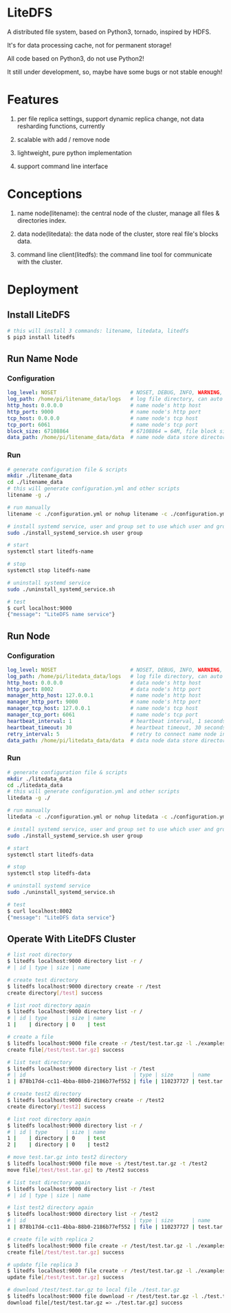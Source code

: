# LiteDFS

A distributed file system, based on Python3, tornado, inspired by HDFS.

It's for data processing cache, not for permanent storage!

All code based on Python3, do not use Python2!

It still under development, so, maybe have some bugs or not stable enough!

# Features

1. per file replica settings, support dynamic replica change, not data resharding functions, currently

2. scalable with add / remove node

3. lightweight, pure python implementation

4. support command line interface

# Conceptions

1. name node(litename): the central node of the cluster, manage all files & directories index.

2. data node(litedata): the data node of the cluster, store real file's blocks data.

3. command line client(litedfs): the command line tool for communicate with the cluster.

# Deployment

## Install LiteDFS
```bash
# this will install 3 commands: litename, litedata, litedfs
$ pip3 install litedfs
```

## Run Name Node

### Configuration
```yaml
log_level: NOSET                        # NOSET, DEBUG, INFO, WARNING, ERROR, CRITICAL
log_path: /home/pi/litename_data/logs   # log file directory, can auto generate by litename
http_host: 0.0.0.0                      # name node's http host
http_port: 9000                         # name node's http port
tcp_host: 0.0.0.0                       # name node's tcp host
tcp_port: 6061                          # name node's tcp port
block_size: 67108864                    # 67108864 = 64M, file block size
data_path: /home/pi/litename_data/data  # name node data store directory, can auto generate by litename
```

### Run
```bash
# generate configuration file & scripts
mkdir ./litename_data
cd ./litename_data
# this will generate configuration.yml and other scripts
litename -g ./

# run manually
litename -c ./configuration.yml or nohup litename -c ./configuration.yml > /dev/null 2>&1 &

# install systemd service, user and group set to use which user and group to run litename
sudo ./install_systemd_service.sh user group

# start
systemctl start litedfs-name

# stop
systemctl stop litedfs-name

# uninstall systemd service
sudo ./uninstall_systemd_service.sh

# test
$ curl localhost:9000
{"message": "LiteDFS name service"}
```

## Run Node

### Configuration
```yaml
log_level: NOSET                        # NOSET, DEBUG, INFO, WARNING, ERROR, CRITICAL
log_path: /home/pi/litedata_data/logs   # log file directory, can auto generate by litedata
http_host: 0.0.0.0                      # data node's http host
http_port: 8002                         # data node's http port
manager_http_host: 127.0.0.1            # name node's http host
manager_http_port: 9000                 # name node's http port
manager_tcp_host: 127.0.0.1             # name node's tcp host
manager_tcp_port: 6061                  # name node's tcp port
heartbeat_interval: 1                   # heartbeat interval, 1 seconds
heartbeat_timeout: 30                   # heartbeat timeout, 30 seconds
retry_interval: 5                       # retry to connect name node interval, when lost connection, 5 seconds
data_path: /home/pi/litedata_data/data  # data node data store directory, can auto generate by litedata
```

### Run
```bash
# generate configuration file & scripts
mkdir ./litedata_data
cd ./litedata_data
# this will generate configuration.yml and other scripts
litedata -g ./

# run manually
litedata -c ./configuration.yml or nohup litedata -c ./configuration.yml > /dev/null 2>&1 &

# install systemd service, user and group set to use which user and group to run litedata
sudo ./install_systemd_service.sh user group

# start
systemctl start litedfs-data

# stop
systemctl stop litedfs-data

# uninstall systemd service
sudo ./uninstall_systemd_service.sh

# test
$ curl localhost:8002
{"message": "LiteDFS data service"}
```

## Operate With LiteDFS Cluster
```bash
# list root directory
$ litedfs localhost:9000 directory list -r /
# | id | type | size | name

# create test directory
$ litedfs localhost:9000 directory create -r /test
create directory[/test] success

# list root directory again
$ litedfs localhost:9000 directory list -r /
# | id | type      | size | name
1 |    | directory | 0    | test

# create a file
$ litedfs localhost:9000 file create -r /test/test.tar.gz -l ./examples.tar.gz 
create file[/test/test.tar.gz] success

# list test directory
$ litedfs localhost:9000 directory list -r /test
# | id                                   | type | size      | name       
1 | 878b17d4-cc11-4bba-88b0-2186b77ef552 | file | 110237727 | test.tar.gz

# create test2 directory
$ litedfs localhost:9000 directory create -r /test2
create directory[/test2] success

# list root directory again
$ litedfs localhost:9000 directory list -r /
# | id | type      | size | name 
1 |    | directory | 0    | test 
2 |    | directory | 0    | test2

# move test.tar.gz into test2 directory
$ litedfs localhost:9000 file move -s /test/test.tar.gz -t /test2
move file[/test/test.tar.gz] to /test2 success

# list test directory again
$ litedfs localhost:9000 directory list -r /test
# | id | type | size | name

# list test2 directory again
$ litedfs localhost:9000 directory list -r /test2
# | id                                   | type | size      | name       
1 | 878b17d4-cc11-4bba-88b0-2186b77ef552 | file | 110237727 | test.tar.gz

# create file with replica 2
$ litedfs localhost:9000 file create -r /test/test.tar.gz -l ./examples.tar.gz -R 2
create file[/test/test.tar.gz] success

# update file replica 3
$ litedfs localhost:9000 file create -r /test/test.tar.gz -l ./examples.tar.gz -R 3
update file[/test/test.tar.gz] success

# download /test/test.tar.gz to local file ./test.tar.gz
$ litedfs localhost:9000 file download -r /test/test.tar.gz -l ./test.tar.gz
download file[/test/test.tar.gz => ./test.tar.gz] success
```
